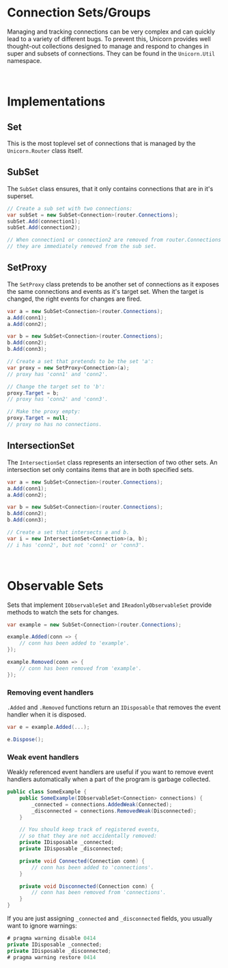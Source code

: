 # Connection Sets/Groups
Managing and tracking connections can be very complex and can quickly lead to a variety of different bugs. To prevent this, Unicorn provides well thought-out collections designed to manage and respond to changes in super and subsets of connections. They can be found in the `Unicorn.Util` namespace.

<br/>



# Implementations

## Set
This is the most toplevel set of connections that is managed by the `Unicorn.Router` class itself.

## SubSet
The `SubSet` class ensures, that it only contains connections that are in it's superset.
```cs
// Create a sub set with two connections:
var subSet = new SubSet<Connection>(router.Connections);
subSet.Add(connection1);
subSet.Add(connection2);

// When connection1 or connection2 are removed from router.Connections
// they are immediately removed from the sub set.
```

## SetProxy
The `SetProxy` class pretends to be another set of connections as it exposes the same connections and events as it's target set. When the target is changed, the right events for changes are fired.
```cs
var a = new SubSet<Connection>(router.Connections);
a.Add(conn1);
a.Add(conn2);

var b = new SubSet<Connection>(router.Connections);
b.Add(conn2);
b.Add(conn3);

// Create a set that pretends to be the set 'a':
var proxy = new SetProxy<Connection>(a);
// proxy has 'conn1' and 'conn2'.

// Change the target set to 'b':
proxy.Target = b;
// proxy has 'conn2' and 'conn3'.

// Make the proxy empty:
proxy.Target = null;
// proxy no has no connections.
```

## IntersectionSet
The `IntersectionSet` class represents an intersection of two other sets.
An intersection set only contains items that are in both specified sets.
```cs
var a = new SubSet<Connection>(router.Connections);
a.Add(conn1);
a.Add(conn2);

var b = new SubSet<Connection>(router.Connections);
b.Add(conn2);
b.Add(conn3);

// Create a set that intersects a and b.
var i = new IntersectionSet<Connection>(a, b);
// i has 'conn2', but not 'conn1' or 'conn3'.
```

<br/>



# Observable Sets
Sets that implement `IObservableSet` and `IReadonlyObservableSet` provide methods to watch the sets for changes.
```cs
var example = new SubSet<Connection>(router.Connections);

example.Added(conn => {
	// conn has been added to 'example'.
});

example.Removed(conn => {
	// conn has been removed from 'example'.
});
```
### Removing event handlers
`.Added` and `.Removed` functions return an `IDisposable` that removes the event handler when it is disposed.
```cs
var e = example.Added(...);

e.Dispose();
```
### Weak event handlers
Weakly referenced event handlers are useful if you want to remove event handlers automatically when a part of the program is garbage collected.
```cs
public class SomeExample {
	public SomeExample(IObservableSet<Connection> connections) {
		_connected = connections.AddedWeak(Connected);
		_disconnected = connections.RemovedWeak(Disconnected);
	}

	// You should keep track of registered events,
	// so that they are not accidentally removed:
	private IDisposable _connected;
	private IDisposable _disconnected;

	private void Connected(Connection conn) {
		// conn has been added to 'connections'.
	}

	private void Disconnected(Connection conn) {
		// conn has been removed from 'connections'.
	}
}
```
If you are just assigning `_connected` and `_disconnected` fields, you usually want to ignore warnings:
```cs
# pragma warning disable 0414
private IDisposable _connected;
private IDisposable _disconnected;
# pragma warning restore 0414
```
